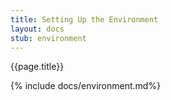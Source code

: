 ```yaml
---
title: Setting Up the Environment
layout: docs 
stub: environment
---
```


{{page.title}}

{% include docs/environment.md%}